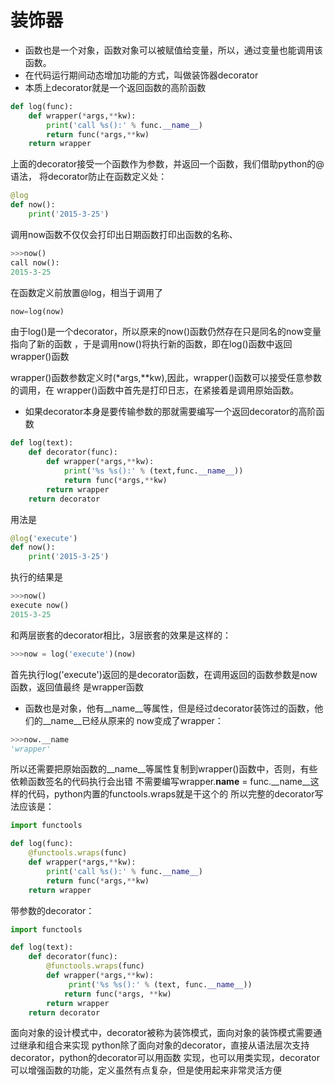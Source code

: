 # 装饰器
* 函数也是一个对象，函数对象可以被赋值给变量，所以，通过变量也能调用该函数。
* 在代码运行期间动态增加功能的方式，叫做装饰器decorator
* 本质上decorator就是一个返回函数的高阶函数
```python
def log(func):
    def wrapper(*args,**kw):
        print('call %s():' % func.__name__)
        return func(*args,**kw)
    return wrapper
```
上面的decorator接受一个函数作为参数，并返回一个函数，我们借助python的@语法，
将decorator防止在函数定义处：
```python
@log
def now():
    print('2015-3-25')
```
调用now函数不仅仅会打印出日期函数打印出函数的名称、
```python
>>>now()
call now():
2015-3-25
```
在函数定义前放置@log，相当于调用了
```python
now=log(now)
```
由于log()是一个decorator，所以原来的now()函数仍然存在只是同名的now变量指向了新的函数
，于是调用now()将执行新的函数，即在log()函数中返回wrapper()函数

wrapper()函数参数定义时(*args,**kw),因此，wrapper()函数可以接受任意参数的调用，在
wrapper()函数中首先是打印日志，在紧接着是调用原始函数。

* 如果decorator本身是要传输参数的那就需要编写一个返回decorator的高阶函数
```python
def log(text):
    def decorator(func):
        def wrapper(*args,**kw):
            print('%s %s():' % (text,func.__name__))
            return func(*args,**kw)
        return wrapper
    return decorator
```
用法是
```python
@log('execute')
def now():
    print('2015-3-25')
```
执行的结果是
```python
>>>now()
execute now()
2015-3-25
```
和两层嵌套的decorator相比，3层嵌套的效果是这样的：
```python
>>>now = log('execute')(now)
```
首先执行log('execute')返回的是decorator函数，在调用返回的函数参数是now函数，返回值最终
是wrapper函数

* 函数也是对象，他有__name__等属性，但是经过decorator装饰过的函数，他们的__name__已经从原来的
now变成了wrapper：
```python
>>>now.__name
'wrapper'
```
所以还需要把原始函数的__name__等属性复制到wrapper()函数中，否则，有些依赖函数签名的代码执行会出错
不需要编写wrapper.__name__ = func.__name__这样的代码，python内置的functools.wraps就是干这个的
所以完整的decorator写法应该是：
```python
import functools

def log(func):
    @functools.wraps(func)
    def wrapper(*args,**kw):
        print('call %s():' % func.__name__)
        return func(*args,**kw)
    return wrapper
```
带参数的decorator：
```python
import functools

def log(text):
    def decorator(func):
        @functools.wraps(func)
        def wrapper(*args,**kw):
             print('%s %s():' % (text, func.__name__))
            return func(*args, **kw)
        return wrapper
    return decorator
```

面向对象的设计模式中，decorator被称为装饰模式，面向对象的装饰模式需要通过继承和组合来实现
python除了面向对象的decorator，直接从语法层次支持decorator，python的decorator可以用函数
实现，也可以用类实现，decorator可以增强函数的功能，定义虽然有点复杂，但是使用起来非常灵活方便














